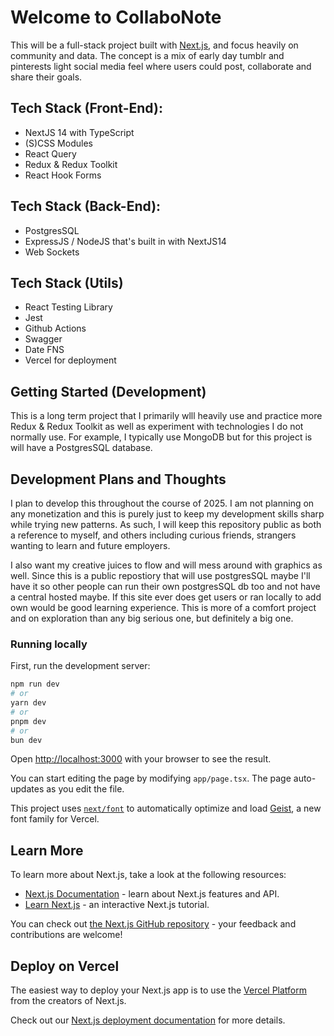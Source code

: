 # Welcome to CollaboNote
This will be a full-stack project built with [Next.js](https://nextjs.org), and focus heavily on community and data.
The concept is a mix of early day tumblr and pinterests light social media feel where users could post, collaborate and
share their goals. 

## Tech Stack (Front-End):
- NextJS 14 with TypeScript
- (S)CSS Modules
- React Query
- Redux & Redux Toolkit
- React Hook Forms

## Tech Stack (Back-End):
- PostgresSQL
- ExpressJS / NodeJS that's built in with NextJS14
- Web Sockets

## Tech Stack (Utils)
- React Testing Library
- Jest
- Github Actions
- Swagger
- Date FNS
- Vercel for deployment


## Getting Started (Development)
This is a long term project that I primarily wlll heavily use and practice more Redux & Redux Toolkit as well as experiment
with technologies I do not normally use. For example, I typically use MongoDB but for this project is will have a PostgresSQL 
database.

## Development Plans and Thoughts
I plan to develop this throughout the course of 2025. I am not planning on any monetization and this is purely just to keep my
development skills sharp while trying new patterns. As such, I will keep this repository public as both a reference to myself,
and others including curious friends, strangers wanting to learn and future employers.

I also want my creative juices to flow and will mess around with graphics as well. Since this is a public repostiory that will 
use postgresSQL maybe I'll have it so other people can run their own postgresSQL db too and not have a central hosted maybe. If
this site ever does get users or ran locally to add own would be good learning experience. This is more of a comfort project and
on exploration than any big serious one, but definitely a big one.

### Running locally
First, run the development server:

```bash
npm run dev
# or
yarn dev
# or
pnpm dev
# or
bun dev
```

Open [http://localhost:3000](http://localhost:3000) with your browser to see the result.

You can start editing the page by modifying `app/page.tsx`. The page auto-updates as you edit the file.

This project uses [`next/font`](https://nextjs.org/docs/app/building-your-application/optimizing/fonts) to automatically optimize and load [Geist](https://vercel.com/font), a new font family for Vercel.

## Learn More

To learn more about Next.js, take a look at the following resources:

- [Next.js Documentation](https://nextjs.org/docs) - learn about Next.js features and API.
- [Learn Next.js](https://nextjs.org/learn) - an interactive Next.js tutorial.

You can check out [the Next.js GitHub repository](https://github.com/vercel/next.js) - your feedback and contributions are welcome!

## Deploy on Vercel

The easiest way to deploy your Next.js app is to use the [Vercel Platform](https://vercel.com/new?utm_medium=default-template&filter=next.js&utm_source=create-next-app&utm_campaign=create-next-app-readme) from the creators of Next.js.

Check out our [Next.js deployment documentation](https://nextjs.org/docs/app/building-your-application/deploying) for more details.
